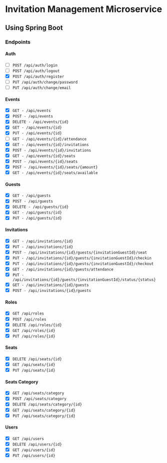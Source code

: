 # Invitation Management Microservice

## Using Spring Boot

### Endpoints
#### Auth
- [ ] `POST /api/auth/login`
- [ ] `POST /api/auth/logout`
- [x] `POST /api/auth/register`
- [ ] `PUT /api/auth/change/password`
- [ ] `PUT /api/auth/change/email`

#### Events
- [x] `GET - /api/events`
- [x] `POST - /api/events`
- [x] `DELETE - /api/events/{id}`
- [x] `GET - /api/events/{id}`
- [x] `PUT - /api/events/{id}`
- [ ] `GET - /api/events/{id}/attendance`
- [x] `GET - /api/events/{id}/invitations`
- [x] `POST - /api/events/{id}/invitations`
- [x] `GET - /api/events/{id}/seats`
- [x] `POST - /api/events/{id}/seats`
- [x] `POST - /api/events/{id}/seats/{amount}`
- [x] `GET - /api/events/{id}/seats/available`

#### Guests
- [x] `GET - /api/guests`
- [x] `POST - /api/guests`
- [x] `DELETE - /api/guests/{id}`
- [x] `GET - /api/guests/{id}`
- [x] `PUT - /api/guests/{id}`

#### Invitations
- [x] `GET - /api/invitations/{id}`
- [x] `PUT - /api/invitations/{id}`
- [x] `POST - /api/invitations/{id}/guests/{invitationGuestId}/seat`
- [x] `PUT - /api/invitations/{id}/guests/{invitationGuestId}/checkin`
- [x] `PUT - /api/invitations/{id}/guests/{invitationGuestId}/checkout`
- [x] `GET - /api/invitations/{id}/guests/attendance`
- [x] `PUT - /api/invitations/{id}/guests/{invitationGuestId}/status/{status}`
- [x] `GET - /api/invitations/{id}/guests`
- [x] `POST - /api/invitations/{id}/guests`

#### Roles
- [x] `GET /api/roles`
- [x] `POST /api/roles`
- [x] `DELETE /api/roles/{id}`
- [x] `GET /api/roles/{id}`
- [x] `PUT /api/roles/{id}`

#### Seats
- [x] `DELETE /api/seats/{id}`
- [x] `GET /api/seats/{id}`
- [x] `PUT /api/seats/{id}`

#### Seats Category
- [x] `GET /api/seats/category`
- [x] `POST /api/seats/category`
- [x] `DELETE /api/seats/category/{id}`
- [x] `GET /api/seats/category/{id}`
- [x] `PUT /api/seats/category/{id}`

#### Users
- [x] `GET /api/users`
- [x] `DELETE /api/users/{id}`
- [x] `GET /api/users/{id}`
- [x] `PUT /api/users/{id}`